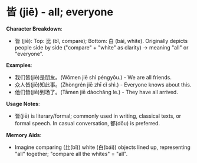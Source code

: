 # **皆 (jiē) - all; everyone**

**Character Breakdown**:  
- 皆 (jiē): Top: 比 (bǐ, compare); Bottom: 白 (bái, white). Originally depicts people side by side ("compare" + "white" as clarity) → meaning "all" or "everyone".

**Examples**:  
- 我们皆(jiē)是朋友。(Wǒmen jiē shì péngyǒu.) - We are all friends.  
- 众人皆(jiē)知此事。(Zhòngrén jiē zhī cǐ shì.) - Everyone knows about this.  
- 他们皆(jiē)到场了。(Tāmen jiē dàochǎng le.) - They have all arrived.

**Usage Notes**:  
- 皆(jiē) is literary/formal; commonly used in writing, classical texts, or formal speech. In casual conversation, 都(dōu) is preferred.

**Memory Aids**:  
- Imagine comparing (比(bǐ)) white (白(bái)) objects lined up, representing "all" together; "compare all the whites" = "all".